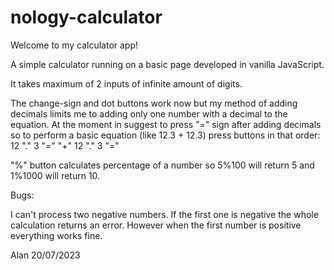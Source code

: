# nology-calculator

Welcome to my calculator app!

A simple calculator running on a basic page developed in vanilla JavaScript.

It takes maximum of 2 inputs of infinite amount of digits.

The change-sign and dot buttons work now but my method of adding decimals limits me to adding only one number with a decimal to the equation. At the moment in suggest to press "=" sign after adding decimals so to perform a basic equation (like 12.3 + 12.3) press buttons in that order: 12 "." 3 "=" "+" 12 "." 3 "="

"%" button calculates percentage of a number so 5%100 will return 5 and 1%1000 will return 10.

Bugs:

I can't process two negative numbers. If the first one is negative the whole calculation returns an error. However when the first number is positive everything works fine.

Alan
20/07/2023
